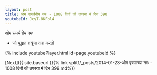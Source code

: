```yaml
---
layout: post
title: ओम समर्थनीय नमः - 1008 दिनों की तपस्या में दिन 390
youtubeId: JcyT-8KFol4
---
```

 
 
 ओम समर्थनीय नमः  
 
 -  जो युद्धात शत्रूंचा नाश करतो 
 
  
 
  
 
 
 
 
 
 


{% include youtubePlayer.html id=page.youtubeId %}
 
[Next]({{ site.baseurl }}{% link  split1/_posts/2014-01-23-ओम वृषणाच्या नमः - 1008 दिनों की तपस्या में दिन 399.md%})
 
